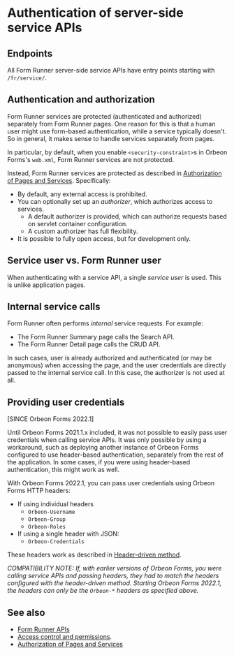# Authentication of server-side service APIs

## Endpoints

All Form Runner server-side service APIs have entry points starting with `/fr/service/`.

## Authentication and authorization

Form Runner services are protected (authenticated and authorized) separately from Form Runner pages. One reason for this is that a human user might use form-based authentication, while a service typically doesn't. So in general, it makes sense to handle services separately from pages.

In particular, by default, when you enable `<security-constraint>`s in Orbeon Forms's `web.xml`, Form Runner services are not protected.

Instead, Form Runner services are protected as described in [Authorization of Pages and Services](/xml-platform/controller/authorization-of-pages-and-services.md). Specifically:

- By default, any external access is prohibited.
- You can optionally set up an *authorizer*, which authorizes access to services.
    - A default authorizer is provided, which can authorize requests based on servlet container configuration.
    - A custom authorizer has full flexibility.
- It is possible to fully open access, but for development only.

## Service user vs. Form Runner user

When authenticating with a service API, a single *service user* is used. This is unlike application pages.

## Internal service calls

Form Runner often performs *internal* service requests. For example:

- The Form Runner Summary page calls the Search API.
- The Form Runner Detail  page calls the CRUD API.

In such cases, user is already authorized and authenticated (or may be anonymous) when accessing the page, and the user credentials are directly passed to the internal service call. In this case, the authorizer is not used at all.

## Providing user credentials

[SINCE Orbeon Forms 2022.1]

Until Orbeon Forms 2021.1.x included, it was not possible to easily pass user credentials when calling service APIs. It was only possible by using a workaround, such as deploying another instance of Orbeon Forms configured to use header-based authentication, separately from the rest of the application. In some cases, if you were using header-based authentication, this might work as well.

With Orbeon Forms 2022.1, you can pass user credentials using Orbeon Forms HTTP headers:

- If using individual headers
    - `Orbeon-Username`
    - `Orbeon-Group`
    - `Orbeon-Roles`
- If using a single header with JSON:
    - `Orbeon-Credentials`

These headers work as described in [Header-driven method](/form-runner/access-control/users.md#header-driven-method).

*COMPATIBILITY NOTE: If, with earlier versions of Orbeon Forms, you were calling service APIs and passing headers, they had to match the headers configured with the header-driven method. Starting Orbeon Forms 2022.1, the headers can only be the `Orbeon-*` headers as specified above.*

## See also

- [Form Runner APIs](README.md)
- [Access control and permissions](/form-runner/access-control/README.md).
- [Authorization of Pages and Services](/xml-platform/controller/authorization-of-pages-and-services.md)